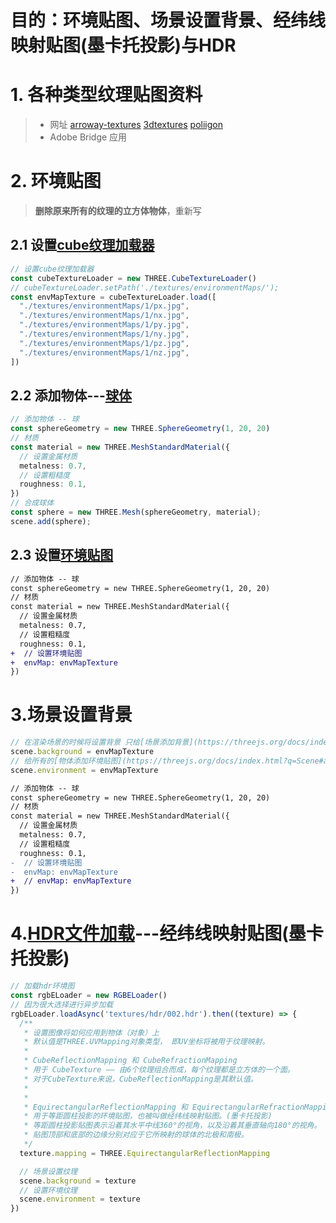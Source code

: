 # 目的：环境贴图、场景设置背景、经纬线映射贴图(墨卡托投影)与HDR

# 1. 各种类型纹理贴图资料
> - 网址 [arroway-textures](https://www.arroway-textures.ch/) [3dtextures](https://3dtextures.me/) [poliigon](https://www.poliigon.com/)
> - Adobe Bridge 应用

# 2. 环境贴图
> **删除原来所有的纹理的立方体物体**，重新写
## 2.1 设置[cube纹理加载器](https://threejs.org/docs/index.html#api/zh/textures/CubeTexture)
```ts
// 设置cube纹理加载器
const cubeTextureLoader = new THREE.CubeTextureLoader()
// cubeTextureLoader.setPath('./textures/environmentMaps/');
const envMapTexture = cubeTextureLoader.load([
  "./textures/environmentMaps/1/px.jpg",
  "./textures/environmentMaps/1/nx.jpg",
  "./textures/environmentMaps/1/py.jpg",
  "./textures/environmentMaps/1/ny.jpg",
  "./textures/environmentMaps/1/pz.jpg",
  "./textures/environmentMaps/1/nz.jpg",
])
```
## 2.2 添加物体---[球体](https://threejs.org/docs/index.html?q=SphereGeometry#api/zh/geometries/SphereGeometry)
```ts
// 添加物体 -- 球
const sphereGeometry = new THREE.SphereGeometry(1, 20, 20)
// 材质
const material = new THREE.MeshStandardMaterial({
  // 设置金属材质
  metalness: 0.7,
  // 设置粗糙度
  roughness: 0.1,
})
// 合成球体
const sphere = new THREE.Mesh(sphereGeometry, material);
scene.add(sphere);
```
## 2.3 设置[环境贴图](https://threejs.org/docs/index.html?q=MeshStandardMaterial#api/zh/materials/MeshStandardMaterial.envMap)
```diff
// 添加物体 -- 球
const sphereGeometry = new THREE.SphereGeometry(1, 20, 20)
// 材质
const material = new THREE.MeshStandardMaterial({
  // 设置金属材质
  metalness: 0.7,
  // 设置粗糙度
  roughness: 0.1,
+  // 设置环境贴图
+  envMap: envMapTexture
})
```

# 3.场景设置背景
```ts
// 在渲染场景的时候将设置背景 只给[场景添加背景](https://threejs.org/docs/index.html?q=Scene#api/zh/scenes/Scene.background)
scene.background = envMapTexture
// 给所有的[物体添加环境贴图](https://threejs.org/docs/index.html?q=Scene#api/zh/scenes/Scene.environment)，下面的envMap 也可以不用加的
scene.environment = envMapTexture
```
```diff
// 添加物体 -- 球
const sphereGeometry = new THREE.SphereGeometry(1, 20, 20)
// 材质
const material = new THREE.MeshStandardMaterial({
  // 设置金属材质
  metalness: 0.7,
  // 设置粗糙度
  roughness: 0.1,
-  // 设置环境贴图
-  envMap: envMapTexture
+  // envMap: envMapTexture
})
```

# 4.[HDR文件加载](https://threejs.org/docs/index.html?q=loader#api/zh/loaders/DataTextureLoader)---经纬线映射贴图(墨卡托投影)
```ts
// 加载hdr环境图
const rgbELoader = new RGBELoader()
// 因为很大选择进行异步加载
rgbELoader.loadAsync('textures/hdr/002.hdr').then((texture) => {
  /**
   * 设置图像将如何应用到物体（对象）上
   * 默认值是THREE.UVMapping对象类型， 即UV坐标将被用于纹理映射。
   * 
   * CubeReflectionMapping 和 CubeRefractionMapping 
   * 用于 CubeTexture —— 由6个纹理组合而成，每个纹理都是立方体的一个面。 
   * 对于CubeTexture来说，CubeReflectionMapping是其默认值。
   * 
   * 
   * EquirectangularReflectionMapping 和 EquirectangularRefractionMapping 
   * 用于等距圆柱投影的环境贴图，也被叫做经纬线映射贴图。(墨卡托投影)
   * 等距圆柱投影贴图表示沿着其水平中线360°的视角，以及沿着其垂直轴向180°的视角。
   * 贴图顶部和底部的边缘分别对应于它所映射的球体的北极和南极。
   */
  texture.mapping = THREE.EquirectangularReflectionMapping

  // 场景设置纹理
  scene.background = texture
  // 设置环境纹理
  scene.environment = texture
})
```
